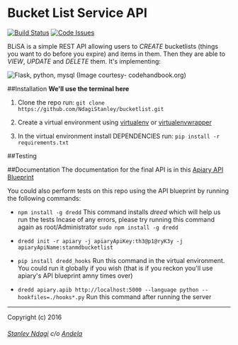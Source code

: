 # Bucket List Service API
[![Build Status](https://semaphoreci.com/api/v1/stanmd/bucketlist/branches/feature-create-API/badge.svg)](https://semaphoreci.com/stanmd/bucketlist)
[![Code Issues](https://www.quantifiedcode.com/api/v1/project/413c57d2358940f097221a243f88d224/snapshot/origin:feature-create-API:HEAD/badge.svg)](https://www.quantifiedcode.com/app/project/413c57d2358940f097221a243f88d224)

BLiSA is a simple REST API allowing users to _CREATE_ bucketlists (things you want to do before you expire) and items in them. Then they are able to _VIEW_, _UPDATE_ and _DELETE_ them. It's implementing:

![Flask, python, mysql](http://codehandbook.org/wp-content/uploads/2015/07/python_ff.jpg)
(Image courtesy- codehandbook.org)

##Installation
**We'll use the terminal here**
1. Clone the repo
run: ```git clone https://github.com/NdagiStanley/bucketlist.git```

2. Create a virtual environment using [virtualenv](https://virtualenv.readthedocs.org/en/latest/) or [virtualenvwrapper](https://virtualenvwrapper.readthedocs.org/en/latest/)
3. In the virtual environment install DEPENDENCIES
run: ```pip install -r requirements.txt```

##Testing

##Documentation
The documentation for the final API is in this [Apiary API Blueprint](http://docs.stanmdbucketlist.apiary.io/)

You could also perform tests on this repo using the API blueprint by running the following commands:

- `npm install -g dredd`
This command installs _dreed_ which will help us run the tests
Incase of any errors, please try running this command again as root/Administrator `sudo npm install -g dredd`

- `dredd init -r apiary -j apiaryApiKey:th3@p1@ryK3y -j apiaryApiName:stanmdbucketlist`

- `pip install dredd_hooks`
Run this command in the virtual environment. You could run it globally if you wish (that is if you reckon you'll use apiary's API blueprint amny times over)

- `dredd apiary.apib http://localhost:5000 --language python --hookfiles=./hooks*.py`
Run this command after running the server

---
Copyright (c) 2016
###### [Stanley Ndagi](http://techkenyans.org/jamii/stanmd) c/o [Andela](http://andela.com)